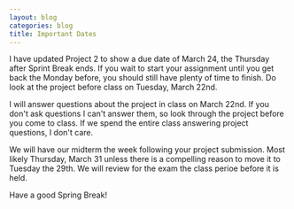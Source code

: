 ```yaml
---
layout: blog
categories: blog
title: Important Dates
---
```

I have updated Project 2 to show a due date of March 24, the Thursday after Sprint Break ends.  If you wait to start your assignment until you get back the Monday before, you should still have plenty of time to finish.  Do look at the project before class on Tuesday, March 22nd.

I will answer questions about the project in class on March 22nd.  If you don't ask questions I can't answer them, so look through the project before you come to class.  If we spend the entire class answering project questions, I don't care.

We will have our midterm the week following your project submission.  Most likely Thursday, March 31 unless there is a compelling reason to move it to Tuesday the 29th.  We will review for the exam the class perioe before it is held.

Have a good Spring Break!